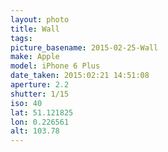 ```yaml
---
layout: photo
title: Wall
tags: 
picture_basename: 2015-02-25-Wall
make: Apple
model: iPhone 6 Plus
date_taken: 2015:02:21 14:51:08
aperture: 2.2
shutter: 1/15
iso: 40
lat: 51.121825
lon: 0.226561
alt: 103.78
---
```



